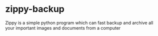 # zippy-backup
Zippy is a simple python program which can fast backup and archive all your important images and documents from a computer
